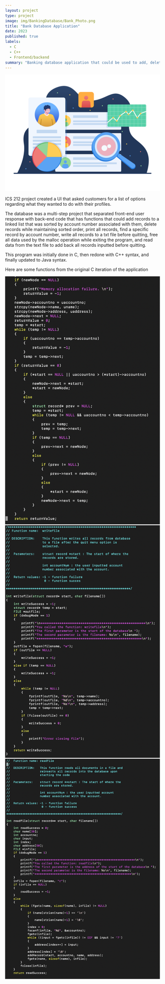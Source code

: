 ```yaml
---
layout: project
type: project
image: img/BankingDatabase/Bank_Photo.png
title: "Bank Database Application"
date: 2023
published: true
labels:
  - C
  - C++
  - Frontend/backend
summary: "Banking database application that could be used to add, delete, and find records inputted into the database"
---
```


<img class="img-fluid" src="../img/BankingDatabase/User_Data.svg">



ICS 212 project created a UI that asked customers for a list of options regarding what they wanted to do with their profiles.

The database was a multi-step project that separated front-end user response with back-end code that has functions that could add records to a linked list that was sorted by account number associated with them, delete records while maintaining sorted order, print all records, find a specific record by account number, write all records to a txt file before quitting, free all data used by the malloc operation while exiting the program, and read data from the text file to add back all records inputted before quitting.

This program was initially done in C, then redone with C++ syntax, and finally updated to Java syntax.

Here are some functions from the original C iteration of the application

<img class="img-fluid" src="../img/BankingDatabase/addRecord_Ravi.png">
<img class="img-fluid" src="../img/BankingDatabase/writeFile_Ravi.png">
<img class="img-fluid" src="../img/BankingDatabase/readFile_Ravi.png">
